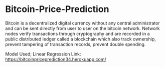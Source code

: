 # Bitcoin-Price-Prediction
Bitcoin is a decentralized digital currency without any central administrator and can be sent directly from user to user on the bitcoin network. Network nodes verify transactions through cryptography and are recorded in a public distributed ledger called a blockchain which also track ownership, prevent tampering of transaction records, prevent double spending.


Model Used; Linear Regression
Link: https://bitcoinpriceprediction34.herokuapp.com/
